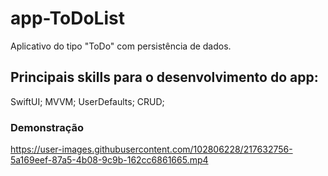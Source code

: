 # app-ToDoList
Aplicativo do tipo "ToDo" com persistência de dados.

## Principais skills para o desenvolvimento do app:
SwiftUI;
MVVM;
UserDefaults;
CRUD;

### Demonstração

https://user-images.githubusercontent.com/102806228/217632756-5a169eef-87a5-4b08-9c9b-162cc6861665.mp4

